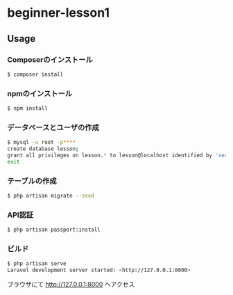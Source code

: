 # beginner-lesson1

## Usage

### Composerのインストール

```bash
$ composer install
```

### npmのインストール

```bash
$ npm install
```

### データベースとユーザの作成

```bash
$ mysql -u root -p****
create database lesson;
grant all privileges on lesson.* to lesson@localhost identified by 'secret';
exit
```

### テーブルの作成

```bash
$ php artisan migrate --seed
```

### API認証

```bash
$ php artisan passport:install
```

### ビルド

```bash
$ php artisan serve
Laravel development server started: <http://127.0.0.1:8000>
```

ブラウザにて http://127.0.0.1:8000 へアクセス
